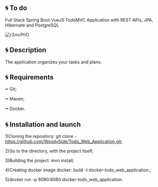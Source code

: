 :cyclone: To do
-----------
Full Stack Spring Boot VueJS TodoMVC Application with REST APIs, JPA, Hibernate and PostgreSQL

![r2mcPhO](https://user-images.githubusercontent.com/72156897/100267296-440efc80-2f64-11eb-999b-d007d5249c02.jpeg)


:cyclone: Description
-----------
The application organizes your tasks and plans. 

:cyclone: Requirements
-----------
:heavy_minus_sign: Git;

:heavy_minus_sign: Maven;

:heavy_minus_sign: Docker.

:cyclone: Installation and launch
-----------
1)Cloning the repository: git clone - https://github.com/WoodySide/Todo_Web_Application.git;

2)Go to the  directory, with the project itself;

3)Building the project: mvn install;

4)Сreating docker image docker: build -t docker-todo_web_application.;

5)docker run -p 8080:8080 docker-todo_web_application.

